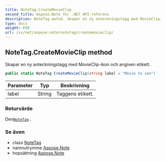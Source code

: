 ```yaml
---
title: NoteTag.CreateMovieClip
second_title: Aspose.Note för .NET API-referens
description: NoteTag metod. Skapar en ny anteckningstagg med MovieClipikon och angiven etikett.
type: docs
weight: 650
url: /sv/net/aspose.note/notetag/createmovieclip/
---
```

## NoteTag.CreateMovieClip method

Skapar en ny anteckningstagg med MovieClip-ikon och angiven etikett.

```csharp
public static NoteTag CreateMovieClip(string label = "Movie to see")
```

| Parameter | Typ | Beskrivning |
| --- | --- | --- |
| label | String | Taggens etikett. |

### Returvärde

Den[`NoteTag`](../) .

### Se även

* class [NoteTag](../)
* namnutrymme [Aspose.Note](../../notetag/)
* hopsättning [Aspose.Note](../../../)


